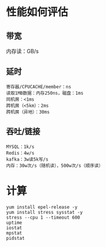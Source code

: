 # 性能如何评估
## 带宽
   内存读：GB/s 
## 延时
    寄存器/CPUCACHE/member：ns
    读取1MB数据：内存250ns，磁盘：1ms
    同机房：<1ms
    跨机房（<5km）：2ms
    跨机房（异地）：30ms    
## 吞吐/链接
    MYSQL：1k/s
    Redis：4w/s
    kafka：3w读5k写/s
    内存：30w次/s（随机读），500w次/s（顺序读）  
    
# 计算
    yum install epel-release -y 
    yum install stress sysstat -y
    stress --cpu 1 --timeout 600
    uptime
    iostat
    mpstat
    pidstat
